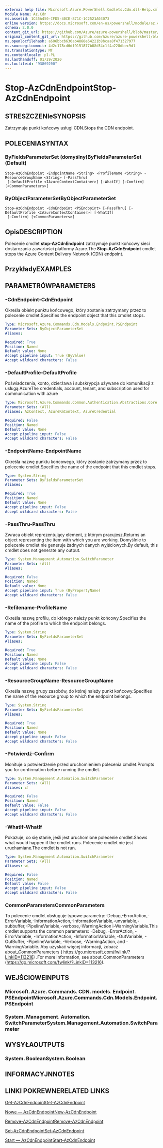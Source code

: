 ```yaml
---
external help file: Microsoft.Azure.PowerShell.Cmdlets.Cdn.dll-Help.xml
Module Name: Az.Cdn
ms.assetid: 1C45A450-CFD5-40CE-871C-1C2521A03073
online version: https://docs.microsoft.com/en-us/powershell/module/az.cdn/stop-azcdnendpoint
schema: 2.0.0
content_git_url: https://github.com/Azure/azure-powershell/blob/master/src/Cdn/Cdn/help/Stop-AzCdnEndpoint.md
original_content_git_url: https://github.com/Azure/azure-powershell/blob/master/src/Cdn/Cdn/help/Stop-AzCdnEndpoint.md
ms.openlocfilehash: a606bbcb630ab4868e64221b9bcaa8f471327977
ms.sourcegitcommit: 4d2c178cd6df9151877b08d54c1f4a228dbec9d1
ms.translationtype: MT
ms.contentlocale: pl-PL
ms.lasthandoff: 01/29/2020
ms.locfileid: "93869200"
---
```

# <span data-ttu-id="0e0d4-101">Stop-AzCdnEndpoint</span><span class="sxs-lookup"><span data-stu-id="0e0d4-101">Stop-AzCdnEndpoint</span></span>

## <span data-ttu-id="0e0d4-102">STRESZCZENIe</span><span class="sxs-lookup"><span data-stu-id="0e0d4-102">SYNOPSIS</span></span>
<span data-ttu-id="0e0d4-103">Zatrzymuje punkt końcowy usługi CDN.</span><span class="sxs-lookup"><span data-stu-id="0e0d4-103">Stops the CDN endpoint.</span></span>

## <span data-ttu-id="0e0d4-104">POLECENIA</span><span class="sxs-lookup"><span data-stu-id="0e0d4-104">SYNTAX</span></span>

### <span data-ttu-id="0e0d4-105">ByFieldsParameterSet (domyślny)</span><span class="sxs-lookup"><span data-stu-id="0e0d4-105">ByFieldsParameterSet (Default)</span></span>
```
Stop-AzCdnEndpoint -EndpointName <String> -ProfileName <String> -ResourceGroupName <String> [-PassThru]
 [-DefaultProfile <IAzureContextContainer>] [-WhatIf] [-Confirm] [<CommonParameters>]
```

### <span data-ttu-id="0e0d4-106">ByObjectParameterSet</span><span class="sxs-lookup"><span data-stu-id="0e0d4-106">ByObjectParameterSet</span></span>
```
Stop-AzCdnEndpoint -CdnEndpoint <PSEndpoint> [-PassThru] [-DefaultProfile <IAzureContextContainer>] [-WhatIf]
 [-Confirm] [<CommonParameters>]
```

## <span data-ttu-id="0e0d4-107">Opis</span><span class="sxs-lookup"><span data-stu-id="0e0d4-107">DESCRIPTION</span></span>
<span data-ttu-id="0e0d4-108">Polecenie cmdlet **stop-AzCdnEndpoint** zatrzymuje punkt końcowy sieci dostarczania zawartości platformy Azure.</span><span class="sxs-lookup"><span data-stu-id="0e0d4-108">The **Stop-AzCdnEndpoint** cmdlet stops the Azure Content Delivery Network (CDN) endpoint.</span></span>

## <span data-ttu-id="0e0d4-109">Przykłady</span><span class="sxs-lookup"><span data-stu-id="0e0d4-109">EXAMPLES</span></span>

## <span data-ttu-id="0e0d4-110">PARAMETRÓW</span><span class="sxs-lookup"><span data-stu-id="0e0d4-110">PARAMETERS</span></span>

### <span data-ttu-id="0e0d4-111">-CdnEndpoint</span><span class="sxs-lookup"><span data-stu-id="0e0d4-111">-CdnEndpoint</span></span>
<span data-ttu-id="0e0d4-112">Określa obiekt punktu końcowego, który zostanie zatrzymany przez to polecenie cmdlet.</span><span class="sxs-lookup"><span data-stu-id="0e0d4-112">Specifies the endpoint object that this cmdlet stops.</span></span>

```yaml
Type: Microsoft.Azure.Commands.Cdn.Models.Endpoint.PSEndpoint
Parameter Sets: ByObjectParameterSet
Aliases:

Required: True
Position: Named
Default value: None
Accept pipeline input: True (ByValue)
Accept wildcard characters: False
```

### <span data-ttu-id="0e0d4-113">-DefaultProfile</span><span class="sxs-lookup"><span data-stu-id="0e0d4-113">-DefaultProfile</span></span>
<span data-ttu-id="0e0d4-114">Poświadczenia, konto, dzierżawa i subskrypcja używane do komunikacji z usługą Azure</span><span class="sxs-lookup"><span data-stu-id="0e0d4-114">The credentials, account, tenant, and subscription used for communication with azure</span></span>

```yaml
Type: Microsoft.Azure.Commands.Common.Authentication.Abstractions.Core.IAzureContextContainer
Parameter Sets: (All)
Aliases: AzContext, AzureRmContext, AzureCredential

Required: False
Position: Named
Default value: None
Accept pipeline input: False
Accept wildcard characters: False
```

### <span data-ttu-id="0e0d4-115">-EndpointName</span><span class="sxs-lookup"><span data-stu-id="0e0d4-115">-EndpointName</span></span>
<span data-ttu-id="0e0d4-116">Określa nazwę punktu końcowego, który zostanie zatrzymany przez to polecenie cmdlet.</span><span class="sxs-lookup"><span data-stu-id="0e0d4-116">Specifies the name of the endpoint that this cmdlet stops.</span></span>

```yaml
Type: System.String
Parameter Sets: ByFieldsParameterSet
Aliases:

Required: True
Position: Named
Default value: None
Accept pipeline input: False
Accept wildcard characters: False
```

### <span data-ttu-id="0e0d4-117">-PassThru</span><span class="sxs-lookup"><span data-stu-id="0e0d4-117">-PassThru</span></span>
<span data-ttu-id="0e0d4-118">Zwraca obiekt reprezentujący element, z którym pracujesz.</span><span class="sxs-lookup"><span data-stu-id="0e0d4-118">Returns an object representing the item with which you are working.</span></span>
<span data-ttu-id="0e0d4-119">Domyślnie to polecenie cmdlet nie generuje żadnych danych wyjściowych.</span><span class="sxs-lookup"><span data-stu-id="0e0d4-119">By default, this cmdlet does not generate any output.</span></span>

```yaml
Type: System.Management.Automation.SwitchParameter
Parameter Sets: (All)
Aliases:

Required: False
Position: Named
Default value: None
Accept pipeline input: True (ByPropertyName)
Accept wildcard characters: False
```

### <span data-ttu-id="0e0d4-120">-Refilename</span><span class="sxs-lookup"><span data-stu-id="0e0d4-120">-ProfileName</span></span>
<span data-ttu-id="0e0d4-121">Określa nazwę profilu, do którego należy punkt końcowy.</span><span class="sxs-lookup"><span data-stu-id="0e0d4-121">Specifies the name of the profile to which the endpoint belongs.</span></span>

```yaml
Type: System.String
Parameter Sets: ByFieldsParameterSet
Aliases:

Required: True
Position: Named
Default value: None
Accept pipeline input: False
Accept wildcard characters: False
```

### <span data-ttu-id="0e0d4-122">-ResourceGroupName</span><span class="sxs-lookup"><span data-stu-id="0e0d4-122">-ResourceGroupName</span></span>
<span data-ttu-id="0e0d4-123">Określa nazwę grupy zasobów, do której należy punkt końcowy.</span><span class="sxs-lookup"><span data-stu-id="0e0d4-123">Specifies the name of the resource group to which the endpoint belongs.</span></span>

```yaml
Type: System.String
Parameter Sets: ByFieldsParameterSet
Aliases:

Required: True
Position: Named
Default value: None
Accept pipeline input: False
Accept wildcard characters: False
```

### <span data-ttu-id="0e0d4-124">-Potwierdź</span><span class="sxs-lookup"><span data-stu-id="0e0d4-124">-Confirm</span></span>
<span data-ttu-id="0e0d4-125">Monituje o potwierdzenie przed uruchomieniem polecenia cmdlet.</span><span class="sxs-lookup"><span data-stu-id="0e0d4-125">Prompts you for confirmation before running the cmdlet.</span></span>

```yaml
Type: System.Management.Automation.SwitchParameter
Parameter Sets: (All)
Aliases: cf

Required: False
Position: Named
Default value: False
Accept pipeline input: False
Accept wildcard characters: False
```

### <span data-ttu-id="0e0d4-126">-WhatIf</span><span class="sxs-lookup"><span data-stu-id="0e0d4-126">-WhatIf</span></span>
<span data-ttu-id="0e0d4-127">Pokazuje, co się stanie, jeśli jest uruchomione polecenie cmdlet.</span><span class="sxs-lookup"><span data-stu-id="0e0d4-127">Shows what would happen if the cmdlet runs.</span></span>
<span data-ttu-id="0e0d4-128">Polecenie cmdlet nie jest uruchamiane.</span><span class="sxs-lookup"><span data-stu-id="0e0d4-128">The cmdlet is not run.</span></span>

```yaml
Type: System.Management.Automation.SwitchParameter
Parameter Sets: (All)
Aliases: wi

Required: False
Position: Named
Default value: False
Accept pipeline input: False
Accept wildcard characters: False
```

### <span data-ttu-id="0e0d4-129">CommonParameters</span><span class="sxs-lookup"><span data-stu-id="0e0d4-129">CommonParameters</span></span>
<span data-ttu-id="0e0d4-130">To polecenie cmdlet obsługuje typowe parametry:-Debug,-ErrorAction,-ErrorVariable,-InformationAction,-InformationVariable,-unvariable,-subbuffer,-PipelineVariable,-verbose,-WarningAction i-WarningVariable.</span><span class="sxs-lookup"><span data-stu-id="0e0d4-130">This cmdlet supports the common parameters: -Debug, -ErrorAction, -ErrorVariable, -InformationAction, -InformationVariable, -OutVariable, -OutBuffer, -PipelineVariable, -Verbose, -WarningAction, and -WarningVariable.</span></span> <span data-ttu-id="0e0d4-131">Aby uzyskać więcej informacji, zobacz about_CommonParameters ( https://go.microsoft.com/fwlink/?LinkID=113216) .</span><span class="sxs-lookup"><span data-stu-id="0e0d4-131">For more information, see about_CommonParameters (https://go.microsoft.com/fwlink/?LinkID=113216).</span></span>

## <span data-ttu-id="0e0d4-132">WEJŚCIOWE</span><span class="sxs-lookup"><span data-stu-id="0e0d4-132">INPUTS</span></span>

### <span data-ttu-id="0e0d4-133">Microsoft. Azure. Commands. CDN. models. Endpoint. PSEndpoint</span><span class="sxs-lookup"><span data-stu-id="0e0d4-133">Microsoft.Azure.Commands.Cdn.Models.Endpoint.PSEndpoint</span></span>

### <span data-ttu-id="0e0d4-134">System. Management. Automation. SwitchParameter</span><span class="sxs-lookup"><span data-stu-id="0e0d4-134">System.Management.Automation.SwitchParameter</span></span>

## <span data-ttu-id="0e0d4-135">WYSYŁA</span><span class="sxs-lookup"><span data-stu-id="0e0d4-135">OUTPUTS</span></span>

### <span data-ttu-id="0e0d4-136">System. Boolean</span><span class="sxs-lookup"><span data-stu-id="0e0d4-136">System.Boolean</span></span>

## <span data-ttu-id="0e0d4-137">INFORMACYJN</span><span class="sxs-lookup"><span data-stu-id="0e0d4-137">NOTES</span></span>

## <span data-ttu-id="0e0d4-138">LINKI POKREWNE</span><span class="sxs-lookup"><span data-stu-id="0e0d4-138">RELATED LINKS</span></span>

[<span data-ttu-id="0e0d4-139">Get-AzCdnEndpoint</span><span class="sxs-lookup"><span data-stu-id="0e0d4-139">Get-AzCdnEndpoint</span></span>](./Get-AzCdnEndpoint.md)

[<span data-ttu-id="0e0d4-140">Nowe — AzCdnEndpoint</span><span class="sxs-lookup"><span data-stu-id="0e0d4-140">New-AzCdnEndpoint</span></span>](./New-AzCdnEndpoint.md)

[<span data-ttu-id="0e0d4-141">Remove-AzCdnEndpoint</span><span class="sxs-lookup"><span data-stu-id="0e0d4-141">Remove-AzCdnEndpoint</span></span>](./Remove-AzCdnEndpoint.md)

[<span data-ttu-id="0e0d4-142">Set-AzCdnEndpoint</span><span class="sxs-lookup"><span data-stu-id="0e0d4-142">Set-AzCdnEndpoint</span></span>](./Set-AzCdnEndpoint.md)

[<span data-ttu-id="0e0d4-143">Start — AzCdnEndpoint</span><span class="sxs-lookup"><span data-stu-id="0e0d4-143">Start-AzCdnEndpoint</span></span>](./Start-AzCdnEndpoint.md)


